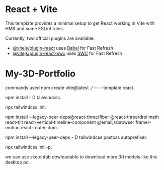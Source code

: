 # React + Vite

This template provides a minimal setup to get React working in Vite with HMR and some ESLint rules.

Currently, two official plugins are available:

- [@vitejs/plugin-react](https://github.com/vitejs/vite-plugin-react/blob/main/packages/plugin-react/README.md) uses [Babel](https://babeljs.io/) for Fast Refresh
- [@vitejs/plugin-react-swc](https://github.com/vitejs/vite-plugin-react-swc) uses [SWC](https://swc.rs/) for Fast Refresh
# My-3D-Portfolio
commands used
npm create vite@latest ./ -- --template react.

npm install - D tailwindcss.

npx tailwindcss init.

npm install --legacy-peer-deps@react-three/fiber @react-three/drei math react-tilt react-vertical-timeline-component @emailjs/browser framer-motion react-router-dom .


npm install --legacy-peer-deps - D tailwindcss postcss autoprefixer.


npx tailwindcss init -p.
 
 we can use sketchfab dowloadable to download more 3d models like this desktop pc.